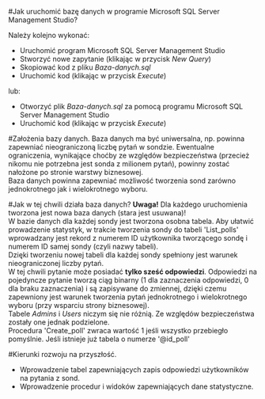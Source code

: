 #Jak uruchomić bazę danych w programie Microsoft SQL Server Management Studio?

Należy kolejno wykonać:
* Uruchomić program Microsoft SQL Server Management Studio
* Stworzyć nowe zapytanie (klikając w przycisk _New Query_)
* Skopiować kod z pliku _Baza-danych.sql_
* Uruchomić kod (klikając w przycisk _Execute_)

lub:
* Otworzyć plik _Baza-danych.sql_ za pomocą programu Microsoft SQL Server Management Studio
* Uruchomić kod (klikając w przycisk _Execute_)

#Założenia bazy danych.
Baza danych ma być uniwersalna, np. powinna zapewniać nieograniczoną liczbę pytań w sondzie. Ewentualne ograniczenia, wynikające
choćby ze względów bezpieczeństwa (przecież nikomu nie potrzebna jest sonda z milionem pytań), powinny zostać nałożone po stronie
warstwy biznesowej.  
Baza danych powinna zapewniać możliwość tworzenia sond zarówno jednokrotnego jak i wielokrotnego wyboru.  

#Jak w tej chwili działa baza danych?
**Uwaga!** Dla każdego uruchomienia tworzona jest nowa baza danych (stara jest usuwana)!  
W bazie danych dla każdej sondy jest tworzona osobna tabela. Aby ułatwić prowadzenie statystyk, w trakcie tworzenia sondy
do tabeli 'List_polls' wprowadzany jest rekord z numerem ID użytkownika tworzącego sondę i numerem ID samej sondy (czyli nazwy tabeli).  
Dzięki tworzeniu nowej tabeli dla każdej sondy spełniony jest warunek nieograniczonej liczby pytań.  
W tej chwili pytanie może posiadać **tylko sześć odpowiedzi**. Odpowiedzi na pojedyncze pytanie tworzą ciąg binarny (1 dla zaznaczenia
odpowiedzi, 0 dla braku zaznaczenia) i są zapisywane do zmiennej, dzięki czemu zapewniony jest warunek tworzenia pytań jednokrotnego
i wielokrotnego wyboru (przy wsparciu strony biznesowej).  
Tabele _Admins_ i _Users_ niczym się nie różnią. Ze względów bezpieczeństwa zostały one jednak podzielone.  
Procedura 'Create_poll' zwraca wartość 1 jeśli wszystko przebiegło pomyślnie. Jeśli istnieje już tabela o numerze '@id_poll'

#Kierunki rozwoju na przyszłość.
* Wprowadzenie tabel zapewniających zapis odpowiedzi użytkowników na pytania z sond.
* Wprowadzenie procedur i widoków zapewniających dane statystyczne.